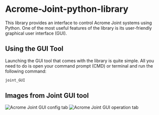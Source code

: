 # Acrome-Joint-python-library

This library provides an interface to control Acrome Joint systems using Python. One of the most useful features of the library is its user-friendly graphical user interface (GUI).

## Using the GUI Tool

Launching the GUI tool that comes with the library is quite simple. All you need to do is open your command prompt (CMD) or terminal and run the following command:

```bash
joint_GUI
```

## Images from Joint GUI tool

![Acrome Joint GUI config tab](./images/config_tab.png)
![Acrome Joint GUI operation tab](./images/operation_tab.png)

